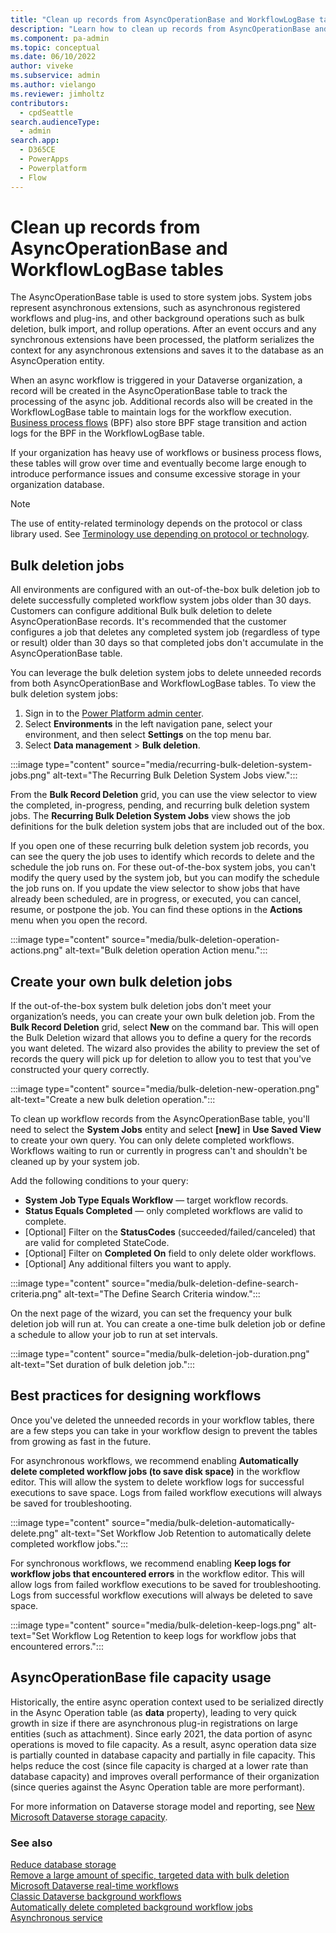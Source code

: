 ```yaml
---
title: "Clean up records from AsyncOperationBase and WorkflowLogBase tables"
description: "Learn how to clean up records from AsyncOperationBase and WorkflowLogBase tables."
ms.component: pa-admin
ms.topic: conceptual
ms.date: 06/10/2022
author: viveke
ms.subservice: admin
ms.author: vielango
ms.reviewer: jimholtz 
contributors:
  - cpdSeattle
search.audienceType: 
  - admin
search.app:
  - D365CE
  - PowerApps
  - Powerplatform
  - Flow
---
```

# Clean up records from AsyncOperationBase and WorkflowLogBase tables

The AsyncOperationBase table is used to store system jobs. System jobs represent asynchronous extensions, such as asynchronous registered workflows and plug-ins, and other background operations such as bulk deletion, bulk import, and rollup operations. After an event occurs and any synchronous extensions have been processed, the platform serializes the context for any asynchronous extensions and saves it to the database as an AsyncOperation entity. 

When an async workflow is triggered in your Dataverse organization, a record will be created in the AsyncOperationBase table to track the processing of the async job. Additional records also will be created in the WorkflowLogBase table to maintain logs for the workflow execution. [Business process flows](/power-automate/business-process-flows-overview) (BPF) also store BPF stage transition and action logs for the BPF in the WorkflowLogBase table. 

If your organization has heavy use of workflows or business process flows, these tables will grow over time and eventually become large enough to introduce performance issues and consume excessive storage in your organization database.

> [!NOTE]
> The use of entity-related terminology depends on the protocol or class library used. See [Terminology use depending on protocol or technology](/power-apps/developer/data-platform/understand-terminology#terminology-use-depending-on-protocol-or-technology).

## Bulk deletion jobs

All environments are configured with an out-of-the-box bulk deletion job to delete successfully completed workflow system jobs older than 30 days. Customers can configure additional Bulk bulk deletion to delete AsyncOperationBase records. It's recommended that the customer configures a job that deletes any completed system job (regardless of type or result) older than 30 days so that completed jobs don't accumulate in the AsyncOperationBase table. 

You can leverage the bulk deletion system jobs to delete unneeded records from both AsyncOperationBase and WorkflowLogBase tables. To view the bulk deletion system jobs:

1. Sign in to the [Power Platform admin center](https://admin.powerplatform.microsoft.com/).
2. Select **Environments** in the left navigation pane, select your environment, and then select **Settings** on the top menu bar.
3. Select **Data management** > **Bulk deletion**.

:::image type="content" source="media/recurring-bulk-deletion-system-jobs.png" alt-text="The Recurring Bulk Deletion System Jobs view.":::

From the **Bulk Record Deletion** grid, you can use the view selector to view the completed, in-progress, pending, and recurring bulk deletion system jobs. The **Recurring Bulk Deletion System Jobs** view shows the job definitions for the bulk deletion system jobs that are included out of the box. 

If you open one of these recurring bulk deletion system job records, you can see the query the job uses to identify which records to delete and the schedule the job runs on. For these out-of-the-box system jobs, you can't modify the query used by the system job, but you can modify the schedule the job runs on. If you update the view selector to show jobs that have already been scheduled, are in progress, or executed, you can cancel, resume, or postpone the job. You can find these options in the **Actions** menu when you open the record. 

:::image type="content" source="media/bulk-deletion-operation-actions.png" alt-text="Bulk deletion operation Action menu.":::

## Create your own bulk deletion jobs

If the out-of-the-box system bulk deletion jobs don't meet your organization’s needs, you can create your own bulk deletion job. From the **Bulk Record Deletion** grid, select **New** on the command bar. This will open the Bulk Deletion wizard that allows you to define a query for the records you want deleted. The wizard also provides the ability to preview the set of records the query will pick up for deletion to allow you to test that you've constructed your query correctly. 

:::image type="content" source="media/bulk-deletion-new-operation.png" alt-text="Create a new bulk deletion operation.":::

To clean up workflow records from the AsyncOperationBase table, you'll need to select the **System Jobs** entity and select **[new]** in **Use Saved View** to create your own query. You can only delete completed workflows. Workflows waiting to run or currently in progress can't and shouldn't be cleaned up by your system job. 

Add the following conditions to your query: 

- **System Job Type Equals Workflow** — target workflow records. 
- **Status Equals Completed** — only completed workflows are valid to complete. 
- [Optional] Filter on the **StatusCodes** (succeeded/failed/canceled) that are valid for completed StateCode. 
- [Optional] Filter on **Completed On** field to only delete older workflows. 
- [Optional] Any additional filters you want to apply. 

:::image type="content" source="media/bulk-deletion-define-search-criteria.png" alt-text="The Define Search Criteria window.":::

On the next page of the wizard, you can set the frequency your bulk deletion job will run at. You can create a one-time bulk deletion job or define a schedule to allow your job to run at set intervals. 

:::image type="content" source="media/bulk-deletion-job-duration.png" alt-text="Set duration of bulk deletion job.":::

## Best practices for designing workflows 

Once you've deleted the unneeded records in your workflow tables, there are a few steps you can take in your workflow design to prevent the tables from growing as fast in the future. 

For asynchronous workflows, we recommend enabling **Automatically delete completed workflow jobs (to save disk space)** in the workflow editor. This will allow the system to delete workflow logs for successful executions to save space. Logs from failed workflow executions will always be saved for troubleshooting. 

:::image type="content" source="media/bulk-deletion-automatically-delete.png" alt-text="Set Workflow Job Retention to automatically delete completed workflow jobs.":::

For synchronous workflows, we recommend enabling **Keep logs for workflow jobs that encountered errors** in the workflow editor. This will allow logs from failed workflow executions to be saved for troubleshooting. Logs from successful workflow executions will always be deleted to save space. 

:::image type="content" source="media/bulk-deletion-keep-logs.png" alt-text="Set Workflow Log Retention to keep logs for workflow jobs that encountered errors.":::

## AsyncOperationBase file capacity usage 

Historically, the entire async operation context used to be serialized directly in the Async Operation table (as **data** property), leading to very quick growth in size if there are asynchronous plug-in registrations on large entities (such as attachment). Since early 2021, the data portion of async operations is moved to file capacity. As a result, async operation data size is partially counted in database capacity and partially in file capacity. This helps reduce the cost (since file capacity is charged at a lower rate than database capacity) and improves overall performance of their organization (since queries against the Async Operation table are more performant). 

For more information on Dataverse storage model and reporting, see [New Microsoft Dataverse storage capacity](capacity-storage.md). 

### See also
[Reduce database storage](free-storage-space.md#reduce-database-storage) <br />
[Remove a large amount of specific, targeted data with bulk deletion](delete-bulk-records.md) <br />
[Microsoft Dataverse real-time workflows](/power-apps/maker/data-platform/overview-realtime-workflows) <br />
[Classic Dataverse background workflows](/power-automate/workflow-processes) <br />
[Automatically delete completed background workflow jobs](/power-automate/best-practices-workflow-processes#automatically-delete-completed-background-workflow-jobs) <br />
[Asynchronous service](/power-apps/developer/data-platform/asynchronous-service)
